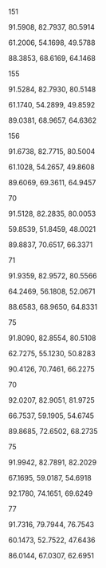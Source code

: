 151

91.5908, 82.7937, 80.5914

61.2006, 54.1698, 49.5788

88.3853, 68.6169, 64.1468

155

91.5284, 82.7930, 80.5148

61.1740, 54.2899, 49.8592

89.0381, 68.9657, 64.6362

156

91.6738, 82.7715, 80.5004

61.1028, 54.2657, 49.8608

89.6069, 69.3611, 64.9457



70

91.5128, 82.2835, 80.0053

59.8539, 51.8459, 48.0021

89.8837, 70.6517, 66.3371

71

91.9359, 82.9572, 80.5566

64.2469, 56.1808, 52.0671

88.6583, 68.9650, 64.8331

75

91.8090, 82.8554, 80.5108

62.7275, 55.1230, 50.8283

90.4126, 70.7461, 66.2275





70

92.0207, 82.9051, 81.9725

66.7537, 59.1905, 54.6745

89.8685, 72.6502, 68.2735

75

91.9942, 82.7891, 82.2029

67.1695, 59.0187, 54.6918

92.1780, 74.1651, 69.6249





77

91.7316, 79.7944, 76.7543

60.1473, 52.7522, 47.6436

86.0144, 67.0307, 62.6951

